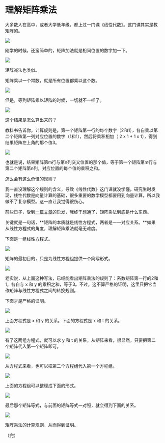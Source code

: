 # 理解矩阵乘法

大多数人在高中，或者大学低年级，都上过一门课《线性代数》。这门课其实是教矩阵的。

![](http://www.ruanyifeng.com/blogimg/asset/2015/bg2015090114.jpg)

刚学的时候，还蛮简单的，矩阵加法就是相同位置的数字加一下。

![](http://www.ruanyifeng.com/blogimg/asset/2015/bg2015090102.png)

矩阵减法也类似。

矩阵乘以一个常数，就是所有位置都乘以这个数。

![](http://www.ruanyifeng.com/blogimg/asset/2015/bg2015090103.png)

但是，等到矩阵乘以矩阵的时候，一切就不一样了。

![](http://www.ruanyifeng.com/blogimg/asset/2015/bg2015090104.png)

这个结果是怎么算出来的？

教科书告诉你，计算规则是，第一个矩阵第一行的每个数字（2和1），各自乘以第二个矩阵第一列对应位置的数字（1和1），然后将乘积相加（ 2 x 1 + 1 x 1），得到结果矩阵左上角的那个值3。

![](http://www.ruanyifeng.com/blogimg/asset/2015/bg2015090105.gif)

也就是说，结果矩阵第m行与第n列交叉位置的那个值，等于第一个矩阵第m行与第二个矩阵第n列，对应位置的每个值的乘积之和。

怎么会有这么奇怪的规则？

我一直没理解这个规则的含义，导致《线性代数》这门课就没学懂。研究生时发现，线性代数是向量计算的基础，很多重要的数学模型都要用到向量计算，所以我做不了复杂模型。这一直让我觉得很伤心。

前些日子，受到[一篇文章](https://nolaymanleftbehind.wordpress.com/2011/07/10/linear-algebra-what-matrices-actually-are/)的启发，我终于想通了，矩阵乘法到底是什么东西。

关键就是一句话，**矩阵的本质就是线性方程式，两者是一一对应关系。**如果从线性方程式的角度，理解矩阵乘法就毫无难度。

下面是一组线性方程式。

![](http://www.ruanyifeng.com/blogimg/asset/2015/bg2015090106.png)

矩阵的最初目的，只是为线性方程组提供一个简写形式。

![](http://www.ruanyifeng.com/blogimg/asset/2015/bg2015090107.png)

老实说，从上面这种写法，已经能看出矩阵乘法的规则了：系数矩阵第一行的2和1，各自与 x 和 y 的乘积之和，等于3。不过，这不算严格的证明，这里只把它当作矩阵与线性方程式之间的转换规则。

下面才是严格的证明。

![](http://www.ruanyifeng.com/blogimg/asset/2015/bg2015090108.png)

上面方程式是 x 和 y 的关系。下面的方程式是 x 和 t 的关系。

![](http://www.ruanyifeng.com/blogimg/asset/2015/bg2015090109.png)

有了这两组方程式，就可以求 y 和 t 的关系。从矩阵来看，很显然，只要把第二个矩阵代入第一个矩阵即可。

![](http://www.ruanyifeng.com/blogimg/asset/2015/bg2015090110.png)

从方程式来看，也可以把第二个方程组代入第一个方程组。

![](http://www.ruanyifeng.com/blogimg/asset/2015/bg2015090111.png)

上面的方程组可以整理成下面的形式。

![](http://www.ruanyifeng.com/blogimg/asset/2015/bg2015090112.png)

最后那个矩阵等式，与前面的矩阵等式一对照，就会得到下面的关系。

![](http://www.ruanyifeng.com/blogimg/asset/2015/bg2015090113.png)

矩阵乘法的计算规则，从而得到证明。

（完）






